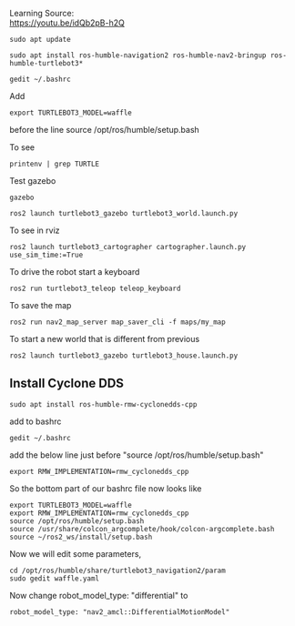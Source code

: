 Learning Source:</br>
https://youtu.be/idQb2pB-h2Q

```
sudo apt update
```
```
sudo apt install ros-humble-navigation2 ros-humble-nav2-bringup ros-humble-turtlebot3*
```
```
gedit ~/.bashrc
```
Add
```
export TURTLEBOT3_MODEL=waffle
```
before the line source /opt/ros/humble/setup.bash

To see
```
printenv | grep TURTLE
```
Test gazebo 
```
gazebo
```
```
ros2 launch turtlebot3_gazebo turtlebot3_world.launch.py
```
To see in rviz
```
ros2 launch turtlebot3_cartographer cartographer.launch.py use_sim_time:=True
```
To drive the robot start a keyboard
```
ros2 run turtlebot3_teleop teleop_keyboard
```
To save the map
```
ros2 run nav2_map_server map_saver_cli -f maps/my_map
```
To start a new world that is different from previous
```
ros2 launch turtlebot3_gazebo turtlebot3_house.launch.py
```
## Install Cyclone DDS
```
sudo apt install ros-humble-rmw-cyclonedds-cpp
```
add to bashrc
```
gedit ~/.bashrc
```
add the below line just before "source /opt/ros/humble/setup.bash" 
```
export RMW_IMPLEMENTATION=rmw_cyclonedds_cpp
```
So the bottom part of our bashrc file now looks like
```
export TURTLEBOT3_MODEL=waffle
export RMW_IMPLEMENTATION=rmw_cyclonedds_cpp
source /opt/ros/humble/setup.bash
source /usr/share/colcon_argcomplete/hook/colcon-argcomplete.bash
source ~/ros2_ws/install/setup.bash
```
Now we will edit some parameters,
```
cd /opt/ros/humble/share/turtlebot3_navigation2/param
sudo gedit waffle.yaml
```
Now change robot_model_type: "differential" to
```
robot_model_type: "nav2_amcl::DifferentialMotionModel"
```


